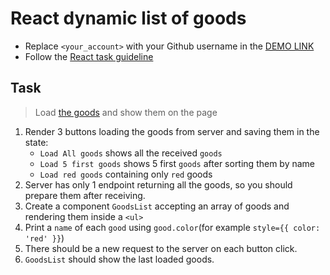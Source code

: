 # React dynamic list of goods
- Replace `<your_account>` with your Github username in the
 [DEMO LINK](https://ShyianO.github.io/react_dynamic-list-of-goods/)
- Follow the [React task guideline](https://github.com/mate-academy/react_task-guideline#react-tasks-guideline)

## Task
> Load [the goods](https://mate-academy.github.io/react_dynamic-list-of-goods/goods.json) and show them on the page

1. Render 3 buttons loading the goods from server and saving them in the state:
    - `Load All goods` shows all the received `goods`
    - `Load 5 first goods` shows 5 first `goods` after sorting them by name
    - `Load red goods` containing only `red` goods
1. Server has only 1 endpoint returning all the goods, so you should prepare them after receiving.
1. Create a component `GoodsList` accepting an array of goods and rendering them inside a `<ul>`
1. Print a `name` of each `good` using `good.color`(for example `style={{ color: 'red' }}`)
1. There should be a new request to the server on each button click.
1. `GoodsList` should show the last loaded goods.
